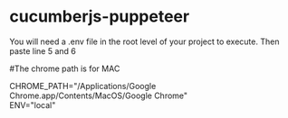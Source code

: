 # cucumberjs-puppeteer

You will need a .env file in the root level of your project to execute. Then paste line 5 and 6

#The chrome path is for MAC

CHROME_PATH="/Applications/Google Chrome.app/Contents/MacOS/Google Chrome"       
ENV="local"
